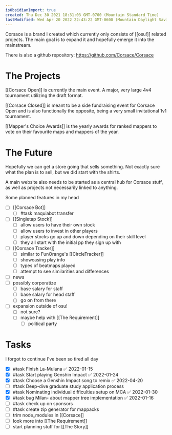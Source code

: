 ```yaml
---
isObsidianImport: true
created: Thu Dec 30 2021 18:31:03 GMT-0700 (Mountain Standard Time)
lastModified: Wed Apr 20 2022 22:43:22 GMT-0600 (Mountain Daylight Saving Time)
---
```

Corsace is a brand I created which currently only consists of [[osu!]] related projects. The main goal is to expand it and hopefully emerge it into the mainstream.

There is also a github repository: https://github.com/Corsace/Corsace

# The Projects
[[Corsace Open]] is currently the main event. A major, very large 4v4 tournament utilizing the draft format.

[[Corsace Closed]] is meant to be a side fundraising event for Corsace Open and is also functionally the opposite, being a very small invitational 1v1 tournament. 

[[Mapper's Choice Awards]] is the yearly awards for ranked mappers to vote on their favourite maps and mappers of the year.

# The Future
Hopefully we can get a store going that sells something. Not exactly sure what the plan is to sell, but we did start with the shirts.

A main website also needs to be started as a central hub for Corsace stuff, as well as projects not necessarily linked to anything.

Some planned features in my head

- [ ] [[Corsace Bot]]
	- [ ] #task maquiabot transfer
- [ ] [[Singletap Stock]] 
	- [ ] allow users to have their own stock
	- [ ] allow users to invest in other players
	- [ ] player stocks go up and down depending on their skill level
	- [ ] they all start with the initial pp they sign up with
- [ ] [[Corsace Tracker]]
	- [ ] similar to FunOrange's [[CircleTracker]]
	- [ ] showcasing play info
	- [ ] types of beatmaps played
	- [ ] attempt to see similarities and differences
- [ ] news
- [ ] possibly corporatize
	- [ ] base salary for staff
	- [ ] base salary for head staff
	- [ ] go on from there 
- [ ] expansion outside of osu!
	- [ ] not sure? 
	- [ ] maybe help with [[The Requirement]]
		- [ ] political party

# Tasks
I forgot to continue I've been so tired all day

- [x] #task Finish La-Mulana ✅ 2022-01-15
- [x] #task Start playing Genshin Impact ✅ 2022-01-24
- [x] #task Choose a Genshin Impact song to remix ✅ 2022-04-20
- [ ] #task Deep-dive graduate study application process
- [x] #task Nominating individual difficulties setup on MCA ✅ 2022-01-30
- [x] #task bug Milan- about mapper tree implementation ✅ 2022-01-16
- [ ] #task check up on sponsors
- [ ] #task create zip generator for mappacks
- [ ] trim node_modules in [[Corsace]]
- [ ] look more into [[The Requirement]]
- [ ] start planning stuff for [[The Story]]